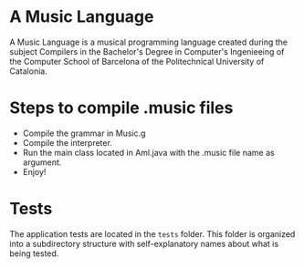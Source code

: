 # A Music Language

A Music Language is a musical programming language created during the subject Compilers in the Bachelor's Degree in Computer's Ingenieeing of the Computer School of Barcelona of the Politechnical University of Catalonia.

# Steps to compile .music files
 - Compile the grammar in Music.g
 - Compile the interpreter.
 - Run the main class located in Aml.java with the .music file name as argument.
 - Enjoy!

# Tests

The application tests are located in the `tests` folder. This folder is organized into a subdirectory structure with self-explanatory names about what is being tested.
